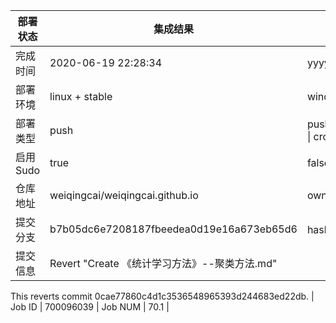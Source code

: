 部署状态 | 集成结果 | 参考值
---|---|---
完成时间 | 2020-06-19 22:28:34 | yyyy-mm-dd hh:mm:ss
部署环境 | linux + stable | window \| linux + stable
部署类型 | push | push \| pull_request \| api \| cron
启用Sudo | true | false \| true
仓库地址 | weiqingcai/weiqingcai.github.io | owner_name/repo_name
提交分支 | b7b05dc6e7208187fbeedea0d19e16a673eb65d6 | hash 16位
提交信息 | Revert "Create 《统计学习方法》--聚类方法.md"

This reverts commit 0cae77860c4d1c3536548965393d244683ed22db. |
Job ID   | 700096039 |
Job NUM  | 70.1 |
